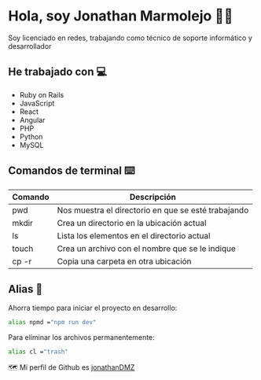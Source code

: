 # Hola, soy Jonathan Marmolejo 👋🏽

Soy licenciado en redes, trabajando como técnico de soporte informático y  desarrollador

## He trabajado con 💻

* Ruby on Rails
* JavaScript
* React
* Angular
* PHP
* Python
* MySQL

## Comandos de terminal ⌨️
| Comando | Descripción |
| ------ | ------ |
| pwd | Nos muestra el directorio en que se esté trabajando |
| mkdir | Crea un directorio en la ubicación actual |
| ls | Lista los elementos en el directorio actual |
| touch | Crea un archivo con el nombre que se le indique|
| cp -r | Copia una carpeta en otra ubicación |

## Alias 🦝

Ahorra tiempo para iniciar el proyecto en desarrollo:
```sh
alias npmd ="npm run dev"
```
Para eliminar los archivos permanentemente:
```sh
alias cl ="trash"
```

🗺️ Mi perfil de Github es [jonathanDMZ](https://github.com/jonathanDMZ)
